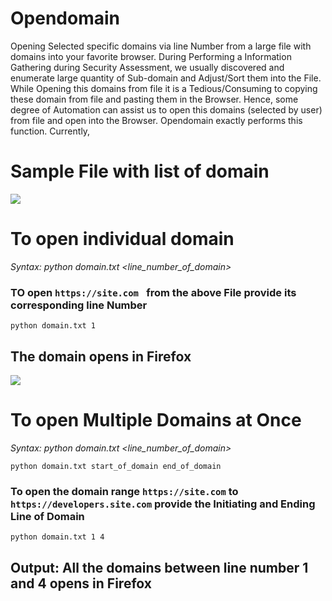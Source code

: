 # Opendomain
Opening Selected specific domains via line Number from a large file with domains into your favorite browser. During Performing a Information Gathering during Security Assessment, we usually discovered and enumerate large quantity of Sub-domain and Adjust/Sort them into the File. While Opening this domains from file it is a Tedious/Consuming to copying these domain from file and pasting them in the Browser. Hence, some degree of Automation can assist us to open this domains (selected by user) from file and open into the Browser. Opendomain exactly performs this function. Currently,  

# Sample File with list of domain
<img src="https://github.com/Roshan-Poudel/images/blob/master/subdomain.jpg">  

# To open individual domain
*Syntax: python domain.txt <line_number_of_domain>*
### TO open ```https://site.com ``` from the above File provide its corresponding line Number
```
python domain.txt 1
```
## The domain opens in Firefox
<img src="https://github.com/Roshan-Poudel/images/blob/master/opening.png">

# To open Multiple Domains at Once
*Syntax: python domain.txt <line_number_of_domain>*

```
python domain.txt start_of_domain end_of_domain
```
### To open the domain range ```https://site.com``` to ```https://developers.site.com``` provide the Initiating and Ending Line of Domain 
```
python domain.txt 1 4
```
##  Output: All the domains between line number 1 and 4 opens in Firefox
